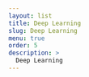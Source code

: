 ```yaml
---
layout: list
title: Deep Learning
slug: Deep Learning
menu: true
order: 5
description: >
  Deep Learning
---
```

